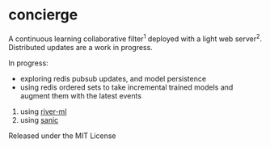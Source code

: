 # concierge

A continuous learning collaborative filter<sup>1</sup> deployed with a light web server<sup>2</sup>. Distributed updates are a work in progress. 

In progress:  
- exploring redis pubsub updates, and model persistence
- using redis ordered sets to take incremental trained models and augment them with the latest events

1. using [river-ml](https://riverml.xyz/)
2. using [sanic](https://sanic.readthedocs.io/)

Released under the MIT License
